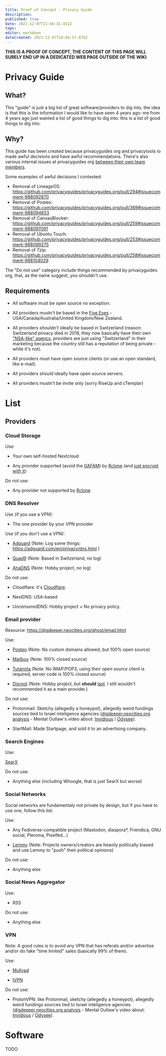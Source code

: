 ```yaml
---
title: Proof of Concept - Privacy Guide
description: 
published: true
date: 2021-12-07T21:56:41.011Z
tags: 
editor: markdown
dateCreated: 2021-12-07T18:04:57.878Z
---
```


**THIS IS A PROOF OF CONCEPT, THE CONTENT OF THIS PAGE WILL SURELY END UP IN A DEDICATED WEB PAGE OUTSIDE OF THE WIKI**

# Privacy Guide


## What?

This "guide" is just a big list of great software/providers to dig into, the idea is that this is the information I would like to have seen 4 years ago: me from 4 years ago just wanted a list of good things to dig into: this is a list of good things to dig into.


## Why?

This guide has been created because privacyguides org and privacytools io made awful decisions and have awful recommendations. There's also various internal issues at privacyguides org [between their own team members](https://mikaela.info/blog/english/2021/11/23/leaving-privacyguides.html).

Some examples of awful decisions I contested:

- Removal of LineageOS: https://github.com/privacyguides/privacyguides.org/pull/294#issuecomment-988092870
- Removal of Posteo: https://github.com/privacyguides/privacyguides.org/pull/369#issuecomment-988094653
- Removal of CanvasBlocker: https://github.com/privacyguides/privacyguides.org/pull/259#issuecomment-988097091
- Removal of Ubuntu Touch: https://github.com/privacyguides/privacyguides.org/pull/253#issuecomment-988099275
- Removal of 7zip: https://github.com/privacyguides/privacyguides.org/pull/258#issuecomment-988104029

The "Do not use" category include things recommended by privacyguides org, that, as the name suggest, you shouldn't use.


## Requirements

- All software must be open source no exception.

- All providers mustn't be based in the [Five Eyes](https://en.wikipedia.org/wiki/Five_Eyes) - USA/Canada/Australia/United Kingdom/New Zealand.

- All providers *shouldn't* ideally be based in Switzerland (reason: Switzerland privacy died in 2018, they now basically have their own ["NSA-like" agency](https://neflabs.com/article/swiss-nsa-march/), providers are just using "Switzerland" in their marketing because the country still has a reputation of being private - while it's not).

- All providers must have open source clients (or use an open standard, like e-mail).

- All providers *should* ideally have open source servers.

- All providers mustn't be invite only (sorry RiseUp and cTemplar)

# List

## Providers


### Cloud Storage

Use:

- Your own self-hosted Nextcloud

- Any provider supported (avoid the [GAFAM](https://en.wikipedia.org/wiki/Big_Tech)) by [Rclone](https://rclone.org/docs/) (and [just encrypt with it](https://rclone.org/crypt/))

Do not use:

- Any provider not supported by [Rclone](https://rclone.org/docs/)


### DNS Resolver

Use (if you use a VPN):

- The one provider by your VPN provider

Use (if you don't use a VPN):

- [Adguard](https://adguard.com/en/adguard-dns/overview.html) (Note: Log some things: https://adguard.com/en/privacy/dns.html )

- [Quad9](https://quad9.net/) (Note: Based in Switzerland, no log)

- [AhaDNS](https://ahadns.com/) (Note: Hobby project, no log)

Do not use:

- Cloudflare: it's [Cloudflare](https://git.disroot.org/dCF/deCloudflare/src/branch/master/readme/en.md).

- NextDNS: USA-based

- UncensoredDNS: Hobby project + No privacy policy.


### Email provider

Resource: https://digdeeper.neocities.org/ghost/email.html

Use:

- [Posteo](https://posteo.de/en) (Note: No custom domains allowed, but 100% open source)

- [Mailbox](https://mailbox.org/en/) (Note: 100% closed source)

- [Tutanota](https://tutanota.com/) (Note: No IMAP/POP3, using their *open source* client is required, server code is 100% closed source)

- [Disroot](https://disroot.org/en/services/email) (Note: Hobby project, but **should** [last](https://forum.disroot.org/t/will-disroot-last/101/2). I still wouldn't recommended it as a main provider.)

Do not use:

- Protonmail: Sketchy (allegedly a honeypot), allegedly weird fundings sources tied to Israel inteligence agencies ([digdeeper.neocities.org analysis](https://digdeeper.neocities.org/ghost/email.html#ProtonMail) - Mental Outlaw's video about: [Invidious](https://redirect.invidious.io/watch?v=IeXaYR4ed9c) / [Odysee](https://odysee.com/@AlphaNerd:8/is-proton-mail-really-private,-secure,:f)).

- StartMail: Made Startpage, and sold it to an advertising company.


### Search Engines

Use:

[SearX](https://searx.me/)

Do not use:

- Anything else (including Whoogle, that is just SearX but worse)


### Social Networks

Social networks are fundamentaly not private by design, but if you have to use one, follow this list:

Use:

- Any Fediverse-compatible project (Mastodon, diaspora*, Friendica, GNU social, Pleroma, Pixelfed...)

- [Lemmy](https://join-lemmy.org/) (Note: Projects owners/creators are heavily politically biased and use Lemmy to "push" their political opinions)

Do not use:

- Anything else


### Social News Aggregator

Use: 

- RSS

Do not use:

- Anything else


### VPN

Note: A good rules is to avoid any VPN that has referals and/or advertise and/or do fake "time limited" sales (basically 99% of them).

Use:

- [Mullvad](https://mullvad.net/)

- [IVPN](https://www.ivpn.net/)

Do not use:

- ProtonVPN: like Protonmail, sketchy (allegedly a honeypot), allegedly weird fundings sources tied to Israel inteligence agencies ([digdeeper.neocities.org analysis](https://digdeeper.neocities.org/ghost/email.html#ProtonMail) - Mental Outlaw's video about: [Invidious](https://redirect.invidious.io/watch?v=IeXaYR4ed9c) / [Odysee](https://odysee.com/@AlphaNerd:8/is-proton-mail-really-private,-secure,:f)).


# Software

TODO

